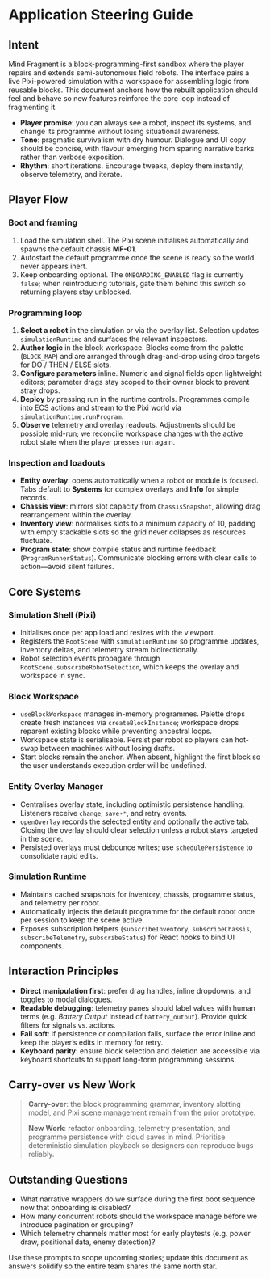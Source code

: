 # Application Steering Guide

## Intent
Mind Fragment is a block-programming-first sandbox where the player repairs and extends semi-autonomous field robots. The interface pairs a live Pixi-powered simulation with a workspace for assembling logic from reusable blocks. This document anchors how the rebuilt application should feel and behave so new features reinforce the core loop instead of fragmenting it.

- **Player promise**: you can always see a robot, inspect its systems, and change its programme without losing situational awareness.
- **Tone**: pragmatic survivalism with dry humour. Dialogue and UI copy should be concise, with flavour emerging from sparing narrative barks rather than verbose exposition.
- **Rhythm**: short iterations. Encourage tweaks, deploy them instantly, observe telemetry, and iterate.

## Player Flow
### Boot and framing
1. Load the simulation shell. The Pixi scene initialises automatically and spawns the default chassis **MF-01**.
2. Autostart the default programme once the scene is ready so the world never appears inert.
3. Keep onboarding optional. The `ONBOARDING_ENABLED` flag is currently `false`; when reintroducing tutorials, gate them behind this switch so returning players stay unblocked.

### Programming loop
1. **Select a robot** in the simulation or via the overlay list. Selection updates `simulationRuntime` and surfaces the relevant inspectors.
2. **Author logic** in the block workspace. Blocks come from the palette (`BLOCK_MAP`) and are arranged through drag-and-drop using drop targets for DO / THEN / ELSE slots.
3. **Configure parameters** inline. Numeric and signal fields open lightweight editors; parameter drags stay scoped to their owner block to prevent stray drops.
4. **Deploy** by pressing run in the runtime controls. Programmes compile into ECS actions and stream to the Pixi world via `simulationRuntime.runProgram`.
5. **Observe** telemetry and overlay readouts. Adjustments should be possible mid-run; we reconcile workspace changes with the active robot state when the player presses run again.

### Inspection and loadouts
- **Entity overlay**: opens automatically when a robot or module is focused. Tabs default to **Systems** for complex overlays and **Info** for simple records.
- **Chassis view**: mirrors slot capacity from `ChassisSnapshot`, allowing drag rearrangement within the overlay.
- **Inventory view**: normalises slots to a minimum capacity of 10, padding with empty stackable slots so the grid never collapses as resources fluctuate.
- **Program state**: show compile status and runtime feedback (`ProgramRunnerStatus`). Communicate blocking errors with clear calls to action—avoid silent failures.

## Core Systems
### Simulation Shell (Pixi)
- Initialises once per app load and resizes with the viewport.
- Registers the `RootScene` with `simulationRuntime` so programme updates, inventory deltas, and telemetry stream bidirectionally.
- Robot selection events propagate through `RootScene.subscribeRobotSelection`, which keeps the overlay and workspace in sync.

### Block Workspace
- `useBlockWorkspace` manages in-memory programmes. Palette drops create fresh instances via `createBlockInstance`; workspace drops reparent existing blocks while preventing ancestral loops.
- Workspace state is serialisable. Persist per robot so players can hot-swap between machines without losing drafts.
- Start blocks remain the anchor. When absent, highlight the first block so the user understands execution order will be undefined.

### Entity Overlay Manager
- Centralises overlay state, including optimistic persistence handling. Listeners receive `change`, `save-*`, and retry events.
- `openOverlay` records the selected entity and optionally the active tab. Closing the overlay should clear selection unless a robot stays targeted in the scene.
- Persisted overlays must debounce writes; use `schedulePersistence` to consolidate rapid edits.

### Simulation Runtime
- Maintains cached snapshots for inventory, chassis, programme status, and telemetry per robot.
- Automatically injects the default programme for the default robot once per session to keep the scene active.
- Exposes subscription helpers (`subscribeInventory`, `subscribeChassis`, `subscribeTelemetry`, `subscribeStatus`) for React hooks to bind UI components.

## Interaction Principles
- **Direct manipulation first**: prefer drag handles, inline dropdowns, and toggles to modal dialogues.
- **Readable debugging**: telemetry panes should label values with human terms (e.g. *Battery Output* instead of `battery_output`). Provide quick filters for signals vs. actions.
- **Fail soft**: if persistence or compilation fails, surface the error inline and keep the player’s edits in memory for retry.
- **Keyboard parity**: ensure block selection and deletion are accessible via keyboard shortcuts to support long-form programming sessions.

## Carry-over vs New Work
> **Carry-over**: the block programming grammar, inventory slotting model, and Pixi scene management remain from the prior prototype.
>
> **New Work**: refactor onboarding, telemetry presentation, and programme persistence with cloud saves in mind. Prioritise deterministic simulation playback so designers can reproduce bugs reliably.

## Outstanding Questions
- What narrative wrappers do we surface during the first boot sequence now that onboarding is disabled?
- How many concurrent robots should the workspace manage before we introduce pagination or grouping?
- Which telemetry channels matter most for early playtests (e.g. power draw, positional data, enemy detection)?

Use these prompts to scope upcoming stories; update this document as answers solidify so the entire team shares the same north star.
